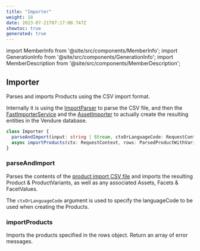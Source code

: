 ```yaml
---
title: "Importer"
weight: 10
date: 2023-07-21T07:17:00.747Z
showtoc: true
generated: true
---
```

<!-- This file was generated from the Vendure source. Do not modify. Instead, re-run the "docs:build" script -->
import MemberInfo from '@site/src/components/MemberInfo';
import GenerationInfo from '@site/src/components/GenerationInfo';
import MemberDescription from '@site/src/components/MemberDescription';


## Importer

<GenerationInfo sourceFile="packages/core/src/data-import/providers/importer/importer.ts" sourceLine="41" packageName="@vendure/core" />

Parses and imports Products using the CSV import format.

Internally it is using the <a href='/docs/reference/typescript-api/import-export/import-parser#importparser'>ImportParser</a> to parse the CSV file, and then the
<a href='/docs/reference/typescript-api/import-export/fast-importer-service#fastimporterservice'>FastImporterService</a> and the <a href='/docs/reference/typescript-api/import-export/asset-importer#assetimporter'>AssetImporter</a> to actually create the resulting
entities in the Vendure database.

```ts title="Signature"
class Importer {
  parseAndImport(input: string | Stream, ctxOrLanguageCode: RequestContext | LanguageCode, reportProgress: boolean = false) => Observable<ImportProgress>;
  async importProducts(ctx: RequestContext, rows: ParsedProductWithVariants[], onProgress: OnProgressFn) => Promise<string[]>;
}
```

<div className="members-wrapper">

### parseAndImport

<MemberInfo kind="method" type="(input: string | Stream, ctxOrLanguageCode: <a href='/docs/reference/typescript-api/request/request-context#requestcontext'>RequestContext</a> | <a href='/docs/reference/typescript-api/common/language-code#languagecode'>LanguageCode</a>, reportProgress: boolean = false) => Observable&#60;ImportProgress&#62;"   />

Parses the contents of the [product import CSV file](/docs/developer-guide/importing-product-data/#product-import-format) and imports
the resulting Product & ProductVariants, as well as any associated Assets, Facets & FacetValues.

The `ctxOrLanguageCode` argument is used to specify the languageCode to be used when creating the Products.
### importProducts

<MemberInfo kind="method" type="(ctx: <a href='/docs/reference/typescript-api/request/request-context#requestcontext'>RequestContext</a>, rows: <a href='/docs/reference/typescript-api/import-export/import-parser#parsedproductwithvariants'>ParsedProductWithVariants</a>[], onProgress: OnProgressFn) => Promise&#60;string[]&#62;"   />

Imports the products specified in the rows object. Return an array of error messages.


</div>
